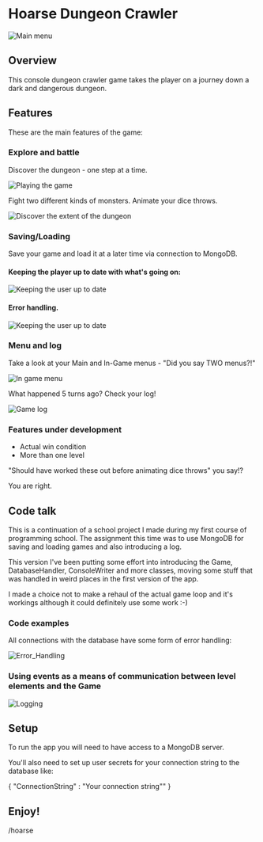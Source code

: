 # Hoarse Dungeon Crawler

![Main menu](README_Pictures/Main_Menu.png)

## Overview

This console dungeon crawler game takes the player on a journey down a dark and dangerous dungeon.

## Features

These are the main features of the game:

### Explore and battle

Discover the dungeon - one step at a time.

![Playing the game](README_Pictures/PlayingBoard.png)

Fight two different kinds of monsters. Animate your dice throws.

![Discover the extent of the dungeon](README_Pictures/A_Game_Of_Discovery.png)

### Saving/Loading

Save your game and load it at a later time via connection to MongoDB.

#### Keeping the player up to date with what's going on:

![Keeping the user up to date](README_Pictures/User_Notifications.png)

#### Error handling.

![Keeping the user up to date](README_Pictures/Error_Handling.png)

### Menu and log

Take a look at your Main and In-Game menus - "Did you say TWO menus?!" 

![In game menu](README_Pictures/In_Game_Menu.png)

What happened 5 turns ago? Check your log!

![Game log](README_Pictures/Log.png)

### Features under development

- Actual win condition
- More than one level

"Should have worked these out before animating dice throws" you say!?

You are right.


## Code talk

This is a continuation of a school project I made during my first course of programming school.
The assignment this time was to use MongoDB for saving and loading games and also introducing a
log.

This version I've been putting some effort into introducing the Game, DatabaseHandler, ConsoleWriter 
and more classes, moving some stuff that was handled in weird places in the first version of the app.

I made a choice not to make a rehaul of the actual game loop and it's workings although it could definitely use some work :-)

### Code examples

All connections with the database have some form of error handling:

![Error_Handling](README_Pictures/Trying_Catching.png)

### Using events as a means of communication between level elements and the Game

![Logging](README_Pictures/Logging_Via_Event.png)


## Setup

To run the app you will need to have access to a MongoDB server.

You'll also need to set up user secrets for your connection string to the database like:

{ "ConnectionString" : "Your connection string"" }

## Enjoy!

/hoarse
